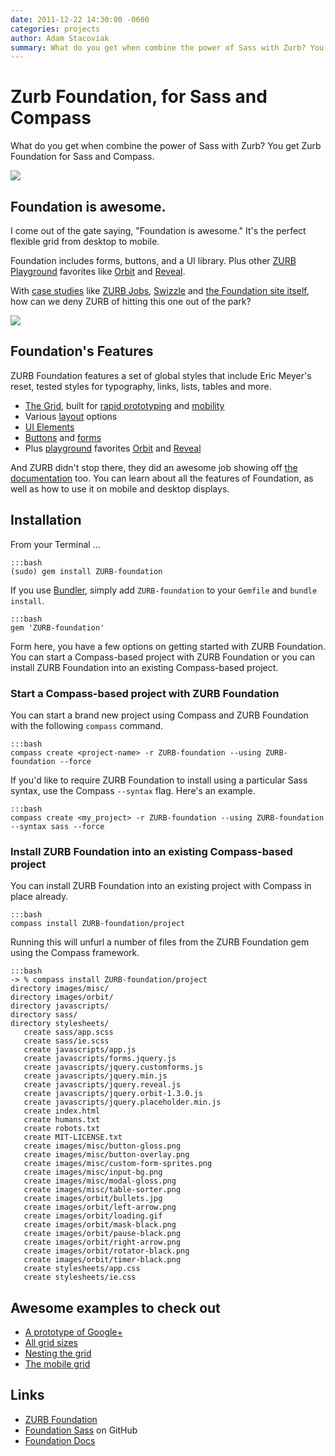```yaml
---
date: 2011-12-22 14:30:00 -0600
categories: projects
author: Adam Stacoviak
summary: What do you get when combine the power of Sass with Zurb? You get Zurb Foundation for Sass and Compass. It's the perfect flexible grid, desktop to mobile responsive, forms, buttons and UI library, plus other ZURB Playground favorites like Orbit and Reveal.
---
```


# Zurb Foundation, for Sass and Compass

What do you get when combine the power of Sass with Zurb? You get Zurb Foundation for Sass and Compass.

<a href="http://foundation.zurb.com/"><img src="/attachments/zurb-foundation.png" class="full" /></a>

## Foundation is awesome.

I come out of the gate saying, "Foundation is awesome." It's the perfect flexible grid from desktop to mobile.

Foundation includes forms, buttons, and a UI library. Plus other [ZURB Playground](http://www.zurb.com/playground) favorites like [Orbit](http://www.zurb.com/playground/orbit-jquery-image-slider) and [Reveal](http://www.zurb.com/playground/reveal-modal-plugin).

With [case studies](http://foundation.zurb.com/case-foundation.php) like [ZURB Jobs](http://www.zurb.com/jobs), [Swizzle](http://foundation.zurb.com/case-swizzle.php) and [the Foundation site itself](http://foundation.zurb.com/case-foundation.php), how can we deny ZURB of hitting this one out of the park?

<a href="http://www.getswizzle.com/"><img src="http://foundation.zurb.com/images/case-swizzle.jpg" class="full" /></a>

## Foundation's Features

ZURB Foundation features a set of global styles that include Eric Meyer's reset, tested styles for typography, links, lists, tables and more.

* [The Grid](http://foundation.zurb.com/grid.php), built for [rapid prototyping](http://foundation.zurb.com/prototyping.php) and [mobility](http://foundation.zurb.com/mobile.php)
* Various [layout](http://foundation.zurb.com/docs/layout.php) options
* [UI Elements](http://foundation.zurb.com/docs/ui.php)
* [Buttons](http://foundation.zurb.com/docs/buttons.php) and [forms](http://foundation.zurb.com/docs/forms.php)
* Plus [playground](http://www.zurb.com/playground) favorites [Orbit](http://www.zurb.com/playground/orbit-jquery-image-slider) and [Reveal](http://www.zurb.com/playground/reveal-modal-plugin)

And ZURB didn't stop there, they did an awesome job showing off [the documentation](http://foundation.zurb.com/docs/index.php) too. You can learn about all the features of Foundation, as well as how to use it on mobile and desktop displays.

## Installation

From your Terminal ...
    
    :::bash
    (sudo) gem install ZURB-foundation
    
If you use [Bundler](http://gembundler.com/), simply add `ZURB-foundation` to your `Gemfile` and `bundle install`.

    :::bash
    gem 'ZURB-foundation'
    
Form here, you have a few options on getting started with ZURB Foundation. You can start a Compass-based project with ZURB Foundation or you can install ZURB Foundation into an existing Compass-based project.

### Start a Compass-based project with ZURB Foundation

You can start a brand new project using Compass and ZURB Foundation with the following `compass` command.

    :::bash
    compass create <project-name> -r ZURB-foundation --using ZURB-foundation --force

If you'd like to require ZURB Foundation to install using a particular Sass syntax, use the Compass `--syntax` flag. Here's an example.

    :::bash
    compass create <my_project> -r ZURB-foundation --using ZURB-foundation --syntax sass --force

### Install ZURB Foundation into an existing Compass-based project

You can install ZURB Foundation into an existing project with Compass in place already.

    :::bash
    compass install ZURB-foundation/project

Running this will unfurl a number of files from the ZURB Foundation gem using the Compass framework.

    :::bash
    -> % compass install ZURB-foundation/project
    directory images/misc/ 
    directory images/orbit/ 
    directory javascripts/ 
    directory sass/ 
    directory stylesheets/ 
       create sass/app.scss 
       create sass/ie.scss 
       create javascripts/app.js 
       create javascripts/forms.jquery.js 
       create javascripts/jquery.customforms.js 
       create javascripts/jquery.min.js 
       create javascripts/jquery.reveal.js 
       create javascripts/jquery.orbit-1.3.0.js 
       create javascripts/jquery.placeholder.min.js 
       create index.html 
       create humans.txt 
       create robots.txt 
       create MIT-LICENSE.txt 
       create images/misc/button-gloss.png 
       create images/misc/button-overlay.png 
       create images/misc/custom-form-sprites.png 
       create images/misc/input-bg.png 
       create images/misc/modal-gloss.png 
       create images/misc/table-sorter.png 
       create images/orbit/bullets.jpg 
       create images/orbit/left-arrow.png 
       create images/orbit/loading.gif 
       create images/orbit/mask-black.png 
       create images/orbit/pause-black.png 
       create images/orbit/right-arrow.png 
       create images/orbit/rotator-black.png 
       create images/orbit/timer-black.png 
       create stylesheets/app.css 
       create stylesheets/ie.css 


## Awesome examples to check out

* [A prototype of Google+](http://foundation.zurb.com/prototype-example2.php)
* [All grid sizes](http://foundation.zurb.com/grid-example1.php)
* [Nesting the grid](http://foundation.zurb.com/grid-example2.php)
* [The mobile grid](http://foundation.zurb.com/mobile-example1.php)

## Links

* [ZURB Foundation](http://foundation.zurb.com/)
* [Foundation Sass](https://github.com/zurb/foundation-sass) on GitHub
* [Foundation Docs](http://foundation.zurb.com/docs/)
